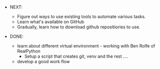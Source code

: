 * NEXT:
  * Figure out ways to use existing tools to automate various tasks.
  * Learn what's available on GitHub
  * Gradually, learn how to download github repositiories to use.
    
* DONE:
  * learn about different virtual environment - working with Ben Rolfe of RealPython
    * Setup a script that creates git, venv and the rest ....
  * develop a good work flow
